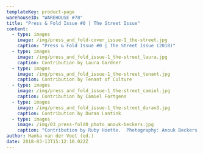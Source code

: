 ```yaml
---
templateKey: product-page
warehouseID: "WAREHOUSE #78"
title: "Press & Fold Issue #0 | The Street Issue"
content:
  - type: images
    image: /img/press_and_fold-cover_issue-1_the-street.jpg
    caption: "Press & Fold Issue #0 | The Street Issue (2018)"
  - type: images
    image: /img/press_and_fold_issue-1_the-street_laura.jpg
    caption: Contribution by Laura Gardner
  - type: images
    image: /img/press_and_fold_issue-1_the-street_tenant.jpg
    caption: Contribution by Tenant of Culture
  - type: images
    image: /img/press_and_fold_issue-1_the-street_camiel.jpg
    caption: Contribution by Camiel Fortgens
  - type: images
    image: /img/press_and_fold_issue-1_the-street_duran3.jpg
    caption: Contribution by Duran Lantink
  - type: images
    image: /img/03_press-fold0_photo_anouk-beckers.jpg
    caption: "Contribution by Ruby Hoette.  Photography: Anouk Beckers."
author: Hanka van der Voet (ed.)
date: 2018-03-13T15:12:10.022Z
---
```

